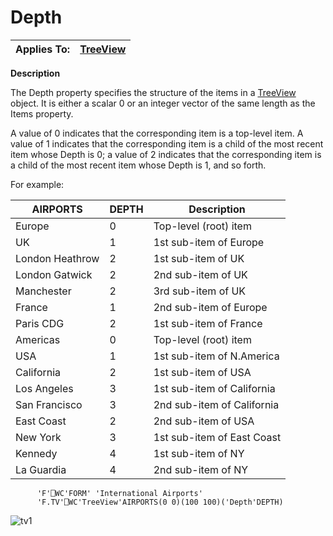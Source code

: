 




<h1 class="heading"><span class="name">Depth</span></h1>

| Applies To: | [TreeView](../a-z/treeview.md) |
| --- | ---  |


**Description**


The Depth property specifies the structure of the items in a [TreeView](../a-z/treeview.md) object. It is either a scalar 0 or an integer vector of the same length as the Items property.



A value of 0 indicates that the corresponding item is a top-level item. A value of 1 indicates that the corresponding item is a child of the most recent item whose Depth is 0; a value of 2 indicates that the corresponding item is a child of the most recent item whose Depth is 1, and so forth.



For example:


| AIRPORTS | DEPTH | Description |
| --- | --- | ---  |
| Europe | 0 | Top-level (root) item |
| UK | 1 | 1st sub-item of Europe |
| London Heathrow | 2 | 1st sub-item of UK |
| London Gatwick | 2 | 2nd sub-item of UK |
| Manchester | 2 | 3rd sub-item of UK |
| France | 1 | 2nd sub-item of Europe |
| Paris CDG | 2 | 1st sub-item of France |
| Americas | 0 | Top-level (root) item |
| USA | 1 | 1st sub-item of N.America |
| California | 2 | 1st sub-item of USA |
| Los Angeles | 3 | 1st sub-item of California |
| San Francisco | 3 | 2nd sub-item of California |
| East Coast | 2 | 2nd sub-item of USA |
| New York | 3 | 1st sub-item of East Coast |
| Kennedy | 4 | 1st sub-item of NY |
| La Guardia | 4 | 2nd sub-item of NY |


```apl
      'F'⎕WC'FORM' 'International Airports'                   
      'F.TV'⎕WC'TreeView'AIRPORTS(0 0)(100 100)('Depth'DEPTH)
```


![tv1](../img/tv1.gif)



